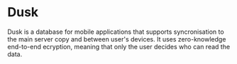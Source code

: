 # Dusk

Dusk is a database for mobile applications that supports syncronisation to the main server copy and between user's devices. It uses zero-knowledge end-to-end ecryption, meaning that only the user decides who can read the data.